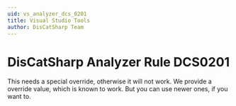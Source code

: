 ```yaml
---
uid: vs_analyzer_dcs_0201
title: Visual Studio Tools
author: DisCatSharp Team
---
```


# DisCatSharp Analyzer Rule DCS0201

This needs a special override, otherwise it will not work.
We provide a override value, which is known to work.
But you can use newer ones, if you want to.
